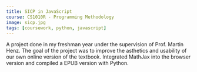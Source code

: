 ```yaml
---
title: SICP in JavaScript
course: CS1010R - Programming Methodology
image: sicp.jpg
tags: [coursework, python, javascript]
---
```


A project done in my freshman year under the supervision of Prof. Martin Henz.
The goal of the project was to improve the asthetics and usability of our
own online version of the textbook. Integrated MathJax into the browser version
and compiled a EPUB version with Python.
